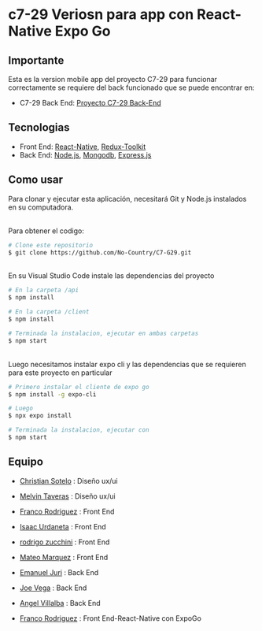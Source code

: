 # c7-29 Veriosn para app con React-Native Expo Go

## Importante

Esta es la version mobile app del proyecto C7-29 para funcionar correctamente se requiere del back funcionado que se puede encontrar en:


  - C7-29 Back End: [Proyecto C7-29 Back-End](https://github.com/No-Country/C7-G29/tree/dev/api) 



## Tecnologias
  - Front End: [React-Native](https://reactnative.dev/), [Redux-Toolkit](https://redux-toolkit.js.org
)
  - Back End: [Node.js](https://nodejs.org), [Mongodb](https://www.mongodb.com/), [Express.js](https://expressjs.com/) 

## Como usar

Para clonar y ejecutar esta aplicación, necesitará Git y Node.js instalados en su computadora.

<br>
Para obtener el codigo:

```bash
# Clone este repositorio
$ git clone https://github.com/No-Country/C7-G29.git
```
<br>
En su Visual Studio Code instale las dependencias del proyecto

```bash
# En la carpeta /api
$ npm install

# En la carpeta /client
$ npm install

# Terminada la instalacion, ejecutar en ambas carpetas
$ npm start
```
<br>
Luego necesitamos instalar expo cli y las dependencias que se requieren para este proyecto en particular

```bash
# Primero instalar el cliente de expo go
$ npm install -g expo-cli

# Luego
$ npx expo install

# Terminada la instalacion, ejecutar con
$ npm start
```

## Equipo
- [Christian Sotelo]() : Diseño ux/ui
- [Melvin Taveras]() : Diseño ux/ui

- [Franco Rodriguez](https://www.linkedin.com/in/juan-franco-rodriguez/) : Front End
- [Isaac Urdaneta]() : Front End
- [rodrigo zucchini]() : Front End
- [Mateo Marquez]() : Front End

- [Emanuel Juri](https://www.linkedin.com/in/emanuel-juri/) : Back End 
- [Joe Vega]() : Back End 
- [Angel Villalba](https://www.linkedin.com/in/angelvillalba/) : Back End 

- [Franco Rodriguez](https://www.linkedin.com/in/juan-franco-rodriguez/) : Front End-React-Native con ExpoGo



